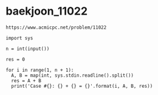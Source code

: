 # baekjoon_11022



```
https://www.acmicpc.net/problem/11022
```



```
import sys

n = int(input())

res = 0

for i in range(1, n + 1):
  A, B = map(int, sys.stdin.readline().split())
  res = A + B
  print('Case #{}: {} + {} = {}'.format(i, A, B, res))
```

